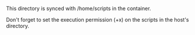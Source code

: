 This directory is synced with /home/scripts in the container.

Don't forget to set the execution permission (+x) on the scripts in the host's directory. 